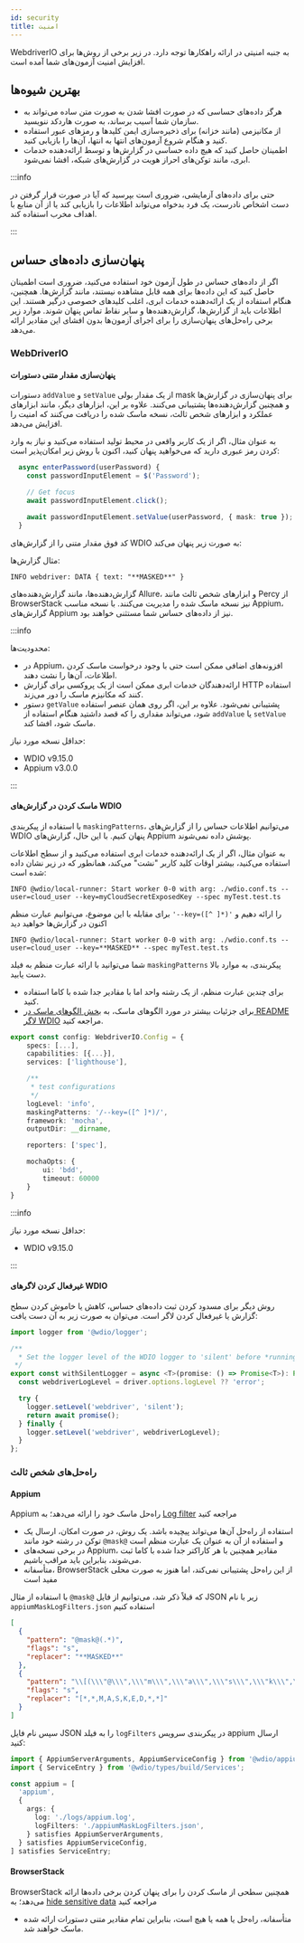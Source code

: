 ```yaml
---
id: security
title: امنیت
---
```


WebdriverIO به جنبه امنیتی در ارائه راهکارها توجه دارد. در زیر برخی از روش‌ها برای افزایش امنیت آزمون‌های شما آمده است.

## بهترین شیوه‌ها

- هرگز داده‌های حساسی که در صورت افشا شدن به صورت متن ساده می‌تواند به سازمان شما آسیب برساند، به صورت هاردکد ننویسید.
- از مکانیزمی (مانند خزانه) برای ذخیره‌سازی ایمن کلیدها و رمزهای عبور استفاده کنید و هنگام شروع آزمون‌های انتها به انتها، آن‌ها را بازیابی کنید.
- اطمینان حاصل کنید که هیچ داده حساسی در گزارش‌ها و توسط ارائه‌دهنده خدمات ابری، مانند توکن‌های احراز هویت در گزارش‌های شبکه، افشا نمی‌شود.

:::info

حتی برای داده‌های آزمایشی، ضروری است بپرسید که آیا در صورت قرار گرفتن در دست اشخاص نادرست، یک فرد بدخواه می‌تواند اطلاعات را بازیابی کند یا از آن منابع با اهداف مخرب استفاده کند.

:::

## پنهان‌سازی داده‌های حساس

اگر از داده‌های حساس در طول آزمون خود استفاده می‌کنید، ضروری است اطمینان حاصل کنید که این داده‌ها برای همه قابل مشاهده نیستند، مانند گزارش‌ها. همچنین، هنگام استفاده از یک ارائه‌دهنده خدمات ابری، اغلب کلیدهای خصوصی درگیر هستند. این اطلاعات باید از گزارش‌ها، گزارش‌دهنده‌ها و سایر نقاط تماس پنهان شوند. موارد زیر برخی راه‌حل‌های پنهان‌سازی را برای اجرای آزمون‌ها بدون افشای این مقادیر ارائه می‌دهد.

### WebDriverIO

#### پنهان‌سازی مقدار متنی دستورات

دستورات `addValue` و `setValue` از یک مقدار بولی mask برای پنهان‌سازی در گزارش‌ها و همچنین گزارش‌دهنده‌ها پشتیبانی می‌کنند. علاوه بر این، ابزارهای دیگر، مانند ابزارهای عملکرد و ابزارهای شخص ثالث، نسخه ماسک شده را دریافت می‌کنند که امنیت را افزایش می‌دهد.

به عنوان مثال، اگر از یک کاربر واقعی در محیط تولید استفاده می‌کنید و نیاز به وارد کردن رمز عبوری دارید که می‌خواهید پنهان کنید، اکنون با روش زیر امکان‌پذیر است:

```ts
  async enterPassword(userPassword) {
    const passwordInputElement = $('Password');

    // Get focus
    await passwordInputElement.click();

    await passwordInputElement.setValue(userPassword, { mask: true });
  }
```

کد فوق مقدار متنی را از گزارش‌های WDIO به صورت زیر پنهان می‌کند:

مثال گزارش‌ها:
```text
INFO webdriver: DATA { text: "**MASKED**" }
```

گزارش‌دهنده‌ها، مانند گزارش‌دهنده‌های Allure، و ابزارهای شخص ثالث مانند Percy از BrowserStack نیز نسخه ماسک شده را مدیریت می‌کنند.
با نسخه مناسب Appium، گزارش‌های Appium نیز از داده‌های حساس شما مستثنی خواهند بود.

:::info

محدودیت‌ها:
  - در Appium، افزونه‌های اضافی ممکن است حتی با وجود درخواست ماسک کردن اطلاعات، آن‌ها را نشت دهند.
  - ارائه‌دهندگان خدمات ابری ممکن است از یک پروکسی برای گزارش HTTP استفاده کنند که مکانیزم ماسک را دور می‌زند.
  - دستور `getValue` پشتیبانی نمی‌شود. علاوه بر این، اگر روی همان عنصر استفاده شود، می‌تواند مقداری را که قصد داشتید هنگام استفاده از `addValue` یا `setValue` ماسک شود، افشا کند.

حداقل نسخه مورد نیاز:
 - WDIO v9.15.0
 - Appium v3.0.0

:::

#### ماسک کردن در گزارش‌های WDIO

با استفاده از پیکربندی `maskingPatterns`، می‌توانیم اطلاعات حساس را از گزارش‌های WDIO پنهان کنیم. با این حال، گزارش‌های Appium پوشش داده نمی‌شوند.

به عنوان مثال، اگر از یک ارائه‌دهنده خدمات ابری استفاده می‌کنید و از سطح اطلاعات استفاده می‌کنید، بیشتر اوقات کلید کاربر "نشت" می‌کند، همانطور که در زیر نشان داده شده است:

```text
INFO @wdio/local-runner: Start worker 0-0 with arg: ./wdio.conf.ts --user=cloud_user --key=myCloudSecretExposedKey --spec myTest.test.ts
```

برای مقابله با این موضوع، می‌توانیم عبارت منظم `'--key=([^ ]*)'` را ارائه دهیم و اکنون در گزارش‌ها خواهید دید

```text
INFO @wdio/local-runner: Start worker 0-0 with arg: ./wdio.conf.ts --user=cloud_user --key=**MASKED** --spec myTest.test.ts
```

شما می‌توانید با ارائه عبارت منظم به فیلد `maskingPatterns` پیکربندی، به موارد بالا دست یابید.
  - برای چندین عبارت منظم، از یک رشته واحد اما با مقادیر جدا شده با کاما استفاده کنید.
  - برای جزئیات بیشتر در مورد الگوهای ماسک، به [بخش الگوهای ماسک در README لاگر WDIO](https://github.com/webdriverio/webdriverio/blob/main/packages/wdio-logger/README.md#masking-patterns) مراجعه کنید.

```ts
export const config: WebdriverIO.Config = {
    specs: [...],
    capabilities: [{...}],
    services: ['lighthouse'],

    /**
     * test configurations
     */
    logLevel: 'info',
    maskingPatterns: '/--key=([^ ]*)/',
    framework: 'mocha',
    outputDir: __dirname,

    reporters: ['spec'],

    mochaOpts: {
        ui: 'bdd',
        timeout: 60000
    }
}
```

:::info

حداقل نسخه مورد نیاز:
 - WDIO v9.15.0

:::

#### غیرفعال کردن لاگرهای WDIO

روش دیگر برای مسدود کردن ثبت داده‌های حساس، کاهش یا خاموش کردن سطح گزارش یا غیرفعال کردن لاگر است.
می‌توان به صورت زیر به آن دست یافت:

```ts
import logger from '@wdio/logger';

/**
  * Set the logger level of the WDIO logger to 'silent' before *running a promise, which helps hide sensitive information in the logs.
 */
export const withSilentLogger = async <T>(promise: () => Promise<T>): Promise<T> => {
  const webdriverLogLevel = driver.options.logLevel ?? 'error';

  try {
    logger.setLevel('webdriver', 'silent');
    return await promise();
  } finally {
    logger.setLevel('webdriver', webdriverLogLevel);
  }
};
```

### راه‌حل‌های شخص ثالث

#### Appium
Appium راه‌حل ماسک خود را ارائه می‌دهد؛ به [Log filter](https://appium.io/docs/en/latest/guides/log-filters/) مراجعه کنید
 - استفاده از راه‌حل آن‌ها می‌تواند پیچیده باشد. یک روش، در صورت امکان، ارسال یک توکن در رشته خود مانند `@mask@` و استفاده از آن به عنوان یک عبارت منظم است
 - در برخی نسخه‌های Appium، مقادیر همچنین با هر کاراکتر جدا شده با کاما ثبت می‌شوند، بنابراین باید مراقب باشیم.
 - متأسفانه، BrowserStack از این راه‌حل پشتیبانی نمی‌کند، اما هنوز به صورت محلی مفید است
 
با استفاده از مثال `@mask@` که قبلاً ذکر شد، می‌توانیم از فایل JSON زیر با نام `appiumMaskLogFilters.json` استفاده کنیم
```json
[
  {
    "pattern": "@mask@(.*)",
    "flags": "s",
    "replacer": "**MASKED**"
  },
  {
    "pattern": "\\[(\\\"@\\\",\\\"m\\\",\\\"a\\\",\\\"s\\\",\\\"k\\\",\\\"@\\\",\\S+)\\]",
    "flags": "s",
    "replacer": "[*,*,M,A,S,K,E,D,*,*]"
  }
]
```

سپس نام فایل JSON را به فیلد `logFilters` در پیکربندی سرویس appium ارسال کنید:
```ts
import { AppiumServerArguments, AppiumServiceConfig } from '@wdio/appium-service';
import { ServiceEntry } from '@wdio/types/build/Services';

const appium = [
  'appium',
  {
    args: {
      log: './logs/appium.log',
      logFilters: './appiumMaskLogFilters.json',
    } satisfies AppiumServerArguments,
  } satisfies AppiumServiceConfig,
] satisfies ServiceEntry;
```

#### BrowserStack

BrowserStack همچنین سطحی از ماسک کردن را برای پنهان کردن برخی داده‌ها ارائه می‌دهد؛ به [hide sensitive data](https://www.browserstack.com/docs/automate/selenium/hide-sensitive-data) مراجعه کنید
 - متأسفانه، راه‌حل یا همه یا هیچ است، بنابراین تمام مقادیر متنی دستورات ارائه شده ماسک خواهند شد.